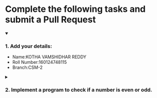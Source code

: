 # Complete the following tasks and submit a Pull Request
<details open>
<summary><h3>1. Add your details: </h3></summary>
<ul>
  <li> Name:KOTHA VAMSHIDHAR REDDY </li>
  <li> Roll Number:160124748115 </li>
  <li> Branch:CSM-2 </li>
</ul>
</details>
<details>
<summary><h3> 2. Implement a program to check if a number is even or odd. </h3></summary>
<ul>
  <li> Create a new file in the repository and add your code. </li>
  <li> Use any programming language of your choice. </li>
</ul>
</details>
